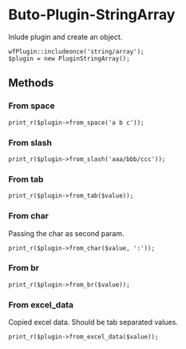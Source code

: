 # Buto-Plugin-StringArray



Inlude plugin and create an object.
```
wfPlugin::includeonce('string/array');
$plugin = new PluginStringArray();
```


## Methods

### From space
```
print_r($plugin->from_space('a b c'));
```
### From slash
```
print_r($plugin->from_slash('aaa/bbb/ccc'));
```
### From tab
```
print_r($plugin->from_tab($value));
```
### From char
Passing the char as second param.
```
print_r($plugin->from_char($value, ':'));
```
### From br
```
print_r($plugin->from_br($value));
```
### From excel_data
Copied excel data. Should be tab separated values.
```
print_r($plugin->from_excel_data($value));
```
